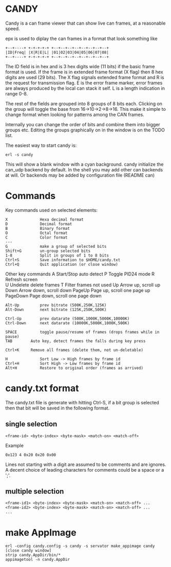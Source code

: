 CANDY
=====

Candy is a can frame viewer that can show live can frames,
at a reasonable speed.

epx is used to diplay the can frames in a format that look something like

    +--+----+ +-+-+-+-+ +--+--+--+--+--+--+--+--+
    |ID|Freq| |X|R|E|L| |01|02|03|04|05|06|07|08|
    +--+----+ +-+-+-+-+ +--+--+--+--+--+--+--+--+

The ID field is in hex and is 3 hex digits wide (11 bits) if the 
basic frame format is used. If the frame is in extended frame format (X flag) 
then 8 hex digits are used (29 bits).
The X flag signals extended frame format and R is the request for transmission
flag. E is the error frame marker, error frames are always produced by 
the local can stack it self. 
L is a length indication in range 0-8.

The rest of the fields are grouped into 8 groups of 8 bits each.
Clicking on the group will toggle the base from 16->10->2->8->16.
This make it simple to change format when looking for patterns among
the CAN frames.

Internally you can change the order of bits and combine them into bigger
groups etc. Editing the groups graphically on in the window is
on the TODO list.

The easiest way to start candy is:

    erl -s candy

This will show a blank window with a cyan background.
candy initialize the can_udp backend by default. In the shell you
may add other can backends at will. Or backends may be added by
configuration file (README can)

# Commands

Key commands used on selected elements:

    X              Hexa decimal format
    D              Decimal format
    B              Binary format
    O              Octal format
    C              Color format	
    ---
    G              make a group of selected bits
    Shift+G        un-group selected bits
    1-8            Split in groups of 1 to 8 bits
    Ctrl+S         Save information to $HOME/candy.txt
    Ctrl+Q         Quit application (or close window)

Other key commands
    A              Start/Stop auto detect
    P              Toggle PID24 mode
    R		   Refresh screen    
    U		   Undelete delete frames
    T              Filter frames not used
    Up             Arrow up, scroll up
    Down           Arrow down, scroll down
    PageUp         Page up, scroll one page up
    PageDown       Page down, scroll one page down
    
    Alt-Up         prev bitrate (500K,250K,125K)    
    Alt-Down       next bitrate (125K,250K,500K)

    Ctrl-Up        prev datarate (500K,1000K,5000K,10000K)
    Ctrl-Down      next datarate (10000K,5000K,1000K,500K)

    SPACE          toggle pause/resume of frames (drops frames while in pause)
    TAB		   Auto key, detect frames the falls during key press

    Ctrl+K	   Remove all frames (delete them, not un-deletable)
    
    H              Sort Low -> High frames by frame id
    Ctrl+H         Sort High -> Low frames by frame id
    Alt+H          Restore to original order (frames as arrived)
    
# candy.txt format

The candy.txt file is generate with hitting Ctrl-S, if
a bit group is selected then that bit will be saved
in the following format.

## single selection

    <frame-id> <byte-index> <byte-mask> <match-on> <match-off>

Example

    0x123 4 0x20 0x20 0x00

Lines not starting with a digit are assumed to be comments
and are ignores. A decent choice of leading characters for
comments could be a space or a ';'.

## multiple selection

    <frame-id1> <byte-index> <byte-mask> <match-on> <match-off> ...
    <frame-id2> <byte-index> <byte-mask> <match-on> <match-off> ...
    ...

# make AppImage

    erl -config candy.config -s candy -s servator make_appimage candy
	[close candy window]
	strip candy.AppDir/bin/*
	appimagetool -n candy.AppDir
	
